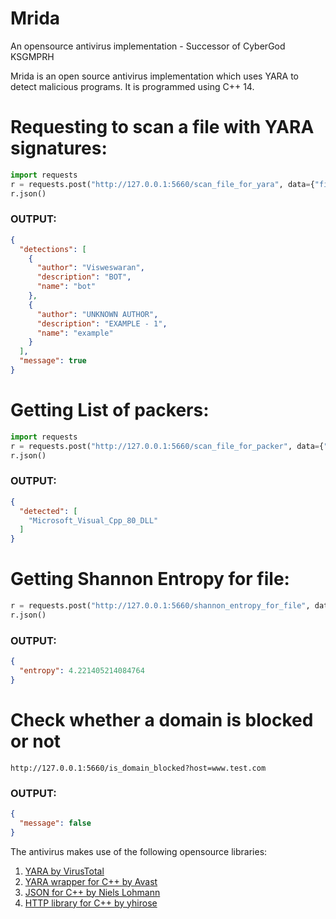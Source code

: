 # Mrida
An opensource antivirus implementation - Successor of CyberGod KSGMPRH

Mrida is an open source antivirus implementation which uses YARA to detect malicious programs. It is programmed using C++ 14.

# Requesting to scan a file with YARA signatures:

```python
import requests
r = requests.post("http://127.0.0.1:5660/scan_file_for_yara", data={"file": "D:/test.eicar", "target": "windows"})
r.json()
```

### OUTPUT:
```json
{
  "detections": [
    {
      "author": "Visweswaran",
      "description": "BOT",
      "name": "bot"
    },
    {
      "author": "UNKNOWN AUTHOR",
      "description": "EXAMPLE - 1",
      "name": "example"
    }
  ],
  "message": true
}
```

# Getting List of packers:

```python
import requests
r = requests.post("http://127.0.0.1:5660/scan_file_for_packer", data={"file": "D:/git-bash.exe"})
r.json()
```

### OUTPUT:
```json
{
  "detected": [
    "Microsoft_Visual_Cpp_80_DLL"
  ]
}
```

# Getting Shannon Entropy for file:

```python
r = requests.post("http://127.0.0.1:5660/shannon_entropy_for_file", data={"file": "D:/git-bash.exe"})
r.json()
```

### OUTPUT:
```json
{
  "entropy": 4.221405214084764
}
```

# Check whether a domain is blocked or not
```
http://127.0.0.1:5660/is_domain_blocked?host=www.test.com
```

### OUTPUT:
```json
{
  "message": false
}
```

The antivirus makes use of the following opensource libraries:

1. [YARA by VirusTotal](https://github.com/VirusTotal/yara)
2. [YARA wrapper for C++ by Avast](https://github.com/avast/yaracpp)
3. [JSON for C++ by Niels Lohmann](https://github.com/nlohmann/json)
4. [HTTP library for C++ by yhirose](https://github.com/yhirose/cpp-httplib)